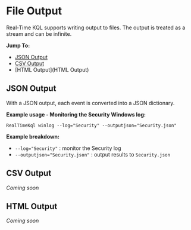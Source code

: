 # File Output

Real-Time KQL supports writing output to files. The output is treated as a stream and can be infinite.

**Jump To:**

* [JSON Output](#JSONOutput)
* [CSV Output](CSVOutput)
* [HTML Output](HTML Output)

## <a id="JSONOutput"></a>JSON Output

With a JSON output, each event is converted into a JSON dictionary.

**Example usage - Monitoring the Security Windows log:**

`RealTimeKql winlog --log="Security" --outputjson="Security.json"`

**Example breakdown:**

* `--log="Security"` : monitor the Security log
* `--outputjson="Security.json"` : output results to `Security.json`



## <a id="CSVOutput"></a>CSV Output

*Coming soon*



## <a id="HTMLOutput"></a>HTML Output

*Coming soon*
